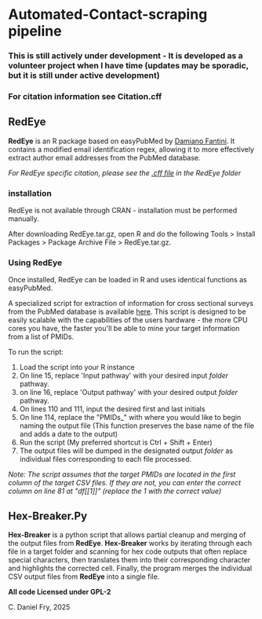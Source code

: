 # Automated-Contact-scraping pipeline
### This is still actively under development - It is developed as a volunteer project when I have time (updates may be sporadic, but it is still under active development)
### For citation information see Citation.cff

## RedEye
**RedEye** is an R package based on easyPubMed by [Damiano Fantini](https://cran.r-project.org/web/packages/easyPubMed/index.html). It contains a modified email identification regex, allowing it to more effectively extract author email addresses from the PubMed database.

*For RedEye specific citation, please see the [.cff file](https://github.com/Inebriateduck/Automated-PMID-Scraping/blob/main/Main-Package/RedEye/RedEye%20CITATION.cff) in the RedEye folder*
 
### installation
RedEye is not available through CRAN - installation must be performed manually. 

After downloading RedEye.tar.gz, open R and do the following Tools > Install Packages > Package Archive File > RedEye.tar.gz. 

### Using RedEye
Once installed, RedEye can be loaded in R and uses identical functions as easyPubMed. 

A specialized script for extraction of information for cross sectional surveys from the PubMed database is available [here](https://github.com/Inebriateduck/Automated-PMID-Scraping/blob/main/Main-Package/RedEye/RedEye_0.1.0.tar.gz). This script is designed to be easily scalable with the capabilities of the users hardware - the more CPU cores you have, the faster you'll be able to mine your target information from a list of PMIDs. 

To run the script: 
1. Load the script into your R instance
2. On line 15, replace 'Input pathway' with your desired input *folder* pathway.
3. on line 16, replace 'Output pathway' with your desired output *folder* pathway.
4. On lines 110 and 111, input the desired first and last initials
5. On line 114, replace the "PMIDs_" with where you would like to begin naming the output file (This function preserves the base name of the file and adds a date to the output)
6.  Run the script (My preferred shortcut is Ctrl + Shift + Enter)
7. The output files will be dumped in the designated output *folder* as individual files corresponding to each file processed.

*Note: The script assumes that the target PMIDs are located in the first column of the target CSV files. If they are not, you can enter the correct column on line 81 at "df[[1]]" (replace the 1 with the correct value)*

## Hex-Breaker.Py
**Hex-Breaker** is a python script that allows partial cleanup and merging of the output files from **RedEye**. **Hex-Breaker** works by iterating through each file in a target folder and scanning for hex code outputs that often replace special characters, then translates them into their corresponding character and highlights the corrected cell. Finally, the program merges the individual CSV output files from **RedEye** into a single file.


**All code Licensed under GPL-2**

C. Daniel Fry, 2025
